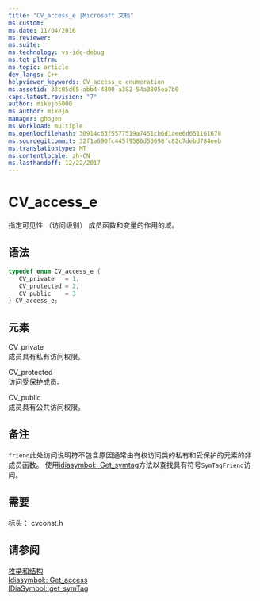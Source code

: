 ```yaml
---
title: "CV_access_e |Microsoft 文档"
ms.custom: 
ms.date: 11/04/2016
ms.reviewer: 
ms.suite: 
ms.technology: vs-ide-debug
ms.tgt_pltfrm: 
ms.topic: article
dev_langs: C++
helpviewer_keywords: CV_access_e enumeration
ms.assetid: 33c05d65-abb4-4800-a382-54a3805ea7b0
caps.latest.revision: "7"
author: mikejo5000
ms.author: mikejo
manager: ghogen
ms.workload: multiple
ms.openlocfilehash: 30914c63f5577519a7451cb6d1aee6d651161678
ms.sourcegitcommit: 32f1a690fc445f9586d53698fc82c7debd784eeb
ms.translationtype: MT
ms.contentlocale: zh-CN
ms.lasthandoff: 12/22/2017
---
```

# <a name="cvaccesse"></a>CV_access_e
指定可见性 （访问级别） 成员函数和变量的作用的域。  
  
## <a name="syntax"></a>语法  
  
```C++  
typedef enum CV_access_e {   
   CV_private   = 1,  
   CV_protected = 2,  
   CV_public    = 3  
} CV_access_e;  
```  
  
## <a name="elements"></a>元素  
 CV_private  
 成员具有私有访问权限。  
  
 CV_protected  
 访问受保护成员。  
  
 CV_public  
 成员具有公共访问权限。  
  
## <a name="remarks"></a>备注  
 `friend`此处访问说明符不包含原因通常由有权访问类的私有和受保护的元素的非成员函数。 使用[idiasymbol:: Get_symtag](../../debugger/debug-interface-access/idiasymbol-get-symtag.md)方法以查找具有符号`SymTagFriend`访问。  
  
## <a name="requirements"></a>需要  
 标头： cvconst.h  
  
## <a name="see-also"></a>请参阅  
 [枚举和结构](../../debugger/debug-interface-access/enumerations-and-structures.md)   
 [Idiasymbol:: Get_access](../../debugger/debug-interface-access/idiasymbol-get-access.md)   
 [IDiaSymbol::get_symTag](../../debugger/debug-interface-access/idiasymbol-get-symtag.md)